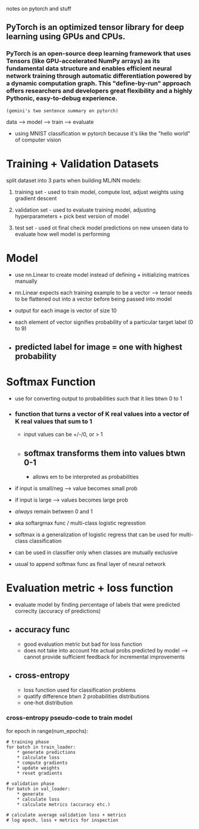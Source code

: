 notes on pytorch and stuff

## PyTorch is an optimized tensor library for deep learning using GPUs and CPUs.
### PyTorch is an open-source deep learning framework that uses Tensors (like GPU-accelerated NumPy arrays) as its fundamental data structure and enables efficient neural network training through automatic differentiation powered by a dynamic computation graph. This "define-by-run" approach offers researchers and developers great flexibility and a highly Pythonic, easy-to-debug experience.
    (gemini's two sentence summary on pytorch)

data --> model --> train --> evaluate

* using MNIST classification w pytorch because it's like the "hello world" of computer vision


# Training + Validation Datasets
split dataset into 3 parts when building ML/NN models:

1. training set - used to train model, compute lost, adjust weights using gradient descent

2. validation set - used to evaluate training model, adjusting hyperparameters + pick best version of model

3. test set - used ot final check model predictions on new unseen data to evaluate how well model is performing


# Model
* use nn.Linear to create model instead of defining + initializing matrices manually
* nn.Linear expects each training example to be a vector --> tensor needs to be flattened out into a vector before being passed into model

* output for each image is vector of size 10
* each element of vector signifies probability of a particular target label (0 to 9)
* ## predicted label for image = one with highest probability


# Softmax Function
* use for converting output to probabilities such that it lies btwn 0 to 1
* ### function that turns a vector of K real values into a vector of K real values that sum to 1
    * input values can be +/-/0, or > 1
    * ## softmax transforms them into values btwn 0-1
        * allows em to be interpreted as probabilities

* if input is small/neg --> value becomes small prob
* if input is large --> values becomes large prob
* *always* remain between 0 and 1

* aka softargmax func / multi-class logistic regresstion
* softmax is a generalization of logistic regress that can be used for multi-class classification
* can be used in classifier only when classes are mutually exclusive

* usual to append softmax func as final layer of neural network


# Evaluation metric + loss function
* evaluate model by finding percentage of labels that were predicted correclty (accuracy of predictions)
* ## accuracy func
    * good evaluation metric but bad for loss function
    * does not take into account hte actual probs predicted by model --> cannot provide sufficient feedback for incremental improvements
* ## cross-entropy
    * loss function used for classification problems
    * quatify difference btwn 2 probabilities distributions
    * one-hot distribution

### cross-entropy pseudo-code to train model
for epoch in range(num_epochs):

    # training phase
    for batch in train_loader:
        * generate predictions
        * calculate loss
        * compute gradients
        * update weights
        * reset gradients
    
    # validation phase
    for batch in val_loader:
        * generate
        * calculate loss
        * calculate metrics (accuracy etc.)
    
    # calculate average validation loss + metrics
    # log epoch, loss + metrics for inspection